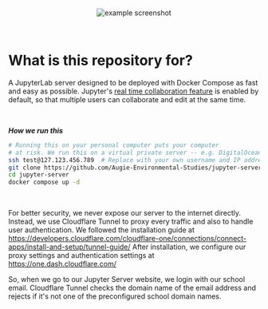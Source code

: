 <br>
<p align="center">
  <img alt="example screenshot" src="https://user-images.githubusercontent.com/19341857/201000605-2828bf29-da22-489d-8e09-649832c4b510.png">
</p>
<br>

# What is this repository for?

A JupyterLab server designed to be deployed with Docker Compose
as fast and easy as possible. Jupyter's
[real time collaboration feature](https://jupyterlab.readthedocs.io/en/stable/user/rtc.html)
is enabled by default, so that multiple users can
collaborate and edit at the same time.

<br>

***How we run this***<br>
```bash
# Running this on your personal computer puts your computer
# at risk. We run this on a virtual private server -- e.g. DigitalOcean.
ssh test@127.123.456.789  # Replace with your own username and IP address
git clone https://github.com/Augie-Environmental-Studies/jupyter-server.git
cd jupyter-server
docker compose up -d
```

<br>

For better security, we never expose
our server to the internet directly. Instead, we use Cloudflare Tunnel
to proxy every traffic and also to handle user authentication. We followed the installation guide at
https://developers.cloudflare.com/cloudflare-one/connections/connect-apps/install-and-setup/tunnel-guide/
After installation, we configure our proxy settings and authentication
settings at https://one.dash.cloudflare.com/

So, when we go to our Jupyter Server website,
we login with our school email.
Cloudflare Tunnel checks the domain name of
the email address and rejects if it's not one of
the preconfigured school domain names.

<br>
<br>
